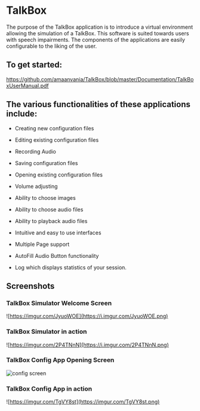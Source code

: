 # TalkBox

The purpose of the TalkBox application is to introduce a virtual environment allowing the simulation of a TalkBox. This software is suited towards users with speech impairments. The components of the applications are easily configurable to the liking of the user.

## To get started:

https://github.com/amaanvania/TalkBox/blob/master/Documentation/TalkBoxUserManual.pdf


## The various functionalities of these applications include:

- Creating new configuration files

- Editing existing configuration files

- Recording Audio

- Saving configuration files

- Opening existing configuration files

- Volume adjusting

- Ability to choose images

- Ability to choose audio files

- Ability to playback audio files

- Intuitive and easy to use interfaces

- Multiple Page support

-	AutoFill Audio Button functionality

-	Log which displays statistics of your session.


## Screenshots

### TalkBox Simulator Welcome Screen
![https://imgur.com/JyuoWOE](https://i.imgur.com/JyuoWOE.png)

### TalkBox Simulator in action
![https://imgur.com/2P4TNnN](https://i.imgur.com/2P4TNnN.png)

### TalkBox Config App Opening Screen
![config screen](https://i.imgur.com/Vp1Pi6t.png)

### TalkBox Config App in action
![https://imgur.com/TgVY8st](https://imgur.com/TgVY8st.png)

